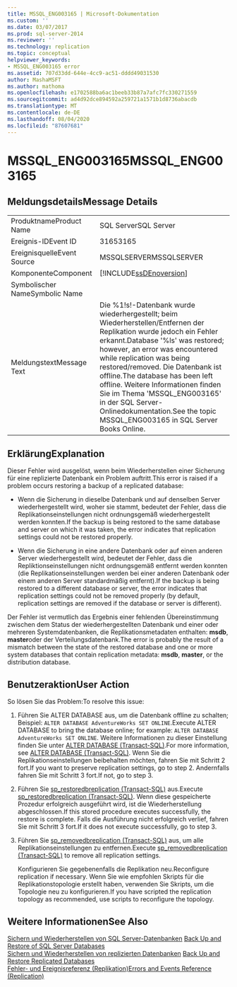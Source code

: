 ```yaml
---
title: MSSQL_ENG003165 | Microsoft-Dokumentation
ms.custom: ''
ms.date: 03/07/2017
ms.prod: sql-server-2014
ms.reviewer: ''
ms.technology: replication
ms.topic: conceptual
helpviewer_keywords:
- MSSQL_ENG003165 error
ms.assetid: 707d33dd-644e-4cc9-ac51-dddd49031530
author: MashaMSFT
ms.author: mathoma
ms.openlocfilehash: e1702588ba6ac1beeb33b87a7afc7fc330271559
ms.sourcegitcommit: ad4d92dce894592a259721a1571b1d8736abacdb
ms.translationtype: MT
ms.contentlocale: de-DE
ms.lasthandoff: 08/04/2020
ms.locfileid: "87607681"
---
```

# <a name="mssql_eng003165"></a><span data-ttu-id="35fe9-102">MSSQL_ENG003165</span><span class="sxs-lookup"><span data-stu-id="35fe9-102">MSSQL_ENG003165</span></span>
    
## <a name="message-details"></a><span data-ttu-id="35fe9-103">Meldungsdetails</span><span class="sxs-lookup"><span data-stu-id="35fe9-103">Message Details</span></span>  
  
|||  
|-|-|  
|<span data-ttu-id="35fe9-104">Produktname</span><span class="sxs-lookup"><span data-stu-id="35fe9-104">Product Name</span></span>|<span data-ttu-id="35fe9-105">SQL Server</span><span class="sxs-lookup"><span data-stu-id="35fe9-105">SQL Server</span></span>|  
|<span data-ttu-id="35fe9-106">Ereignis-ID</span><span class="sxs-lookup"><span data-stu-id="35fe9-106">Event ID</span></span>|<span data-ttu-id="35fe9-107">3165</span><span class="sxs-lookup"><span data-stu-id="35fe9-107">3165</span></span>|  
|<span data-ttu-id="35fe9-108">Ereignisquelle</span><span class="sxs-lookup"><span data-stu-id="35fe9-108">Event Source</span></span>|<span data-ttu-id="35fe9-109">MSSQLSERVER</span><span class="sxs-lookup"><span data-stu-id="35fe9-109">MSSQLSERVER</span></span>|  
|<span data-ttu-id="35fe9-110">Komponente</span><span class="sxs-lookup"><span data-stu-id="35fe9-110">Component</span></span>|[!INCLUDE[ssDEnoversion](../../includes/ssdenoversion-md.md)]|  
|<span data-ttu-id="35fe9-111">Symbolischer Name</span><span class="sxs-lookup"><span data-stu-id="35fe9-111">Symbolic Name</span></span>||  
|<span data-ttu-id="35fe9-112">Meldungstext</span><span class="sxs-lookup"><span data-stu-id="35fe9-112">Message Text</span></span>|<span data-ttu-id="35fe9-113">Die %1!s!-Datenbank wurde wiederhergestellt; beim Wiederherstellen/Entfernen der Replikation wurde jedoch ein Fehler erkannt.</span><span class="sxs-lookup"><span data-stu-id="35fe9-113">Database '%ls' was restored; however, an error was encountered while replication was being restored/removed.</span></span> <span data-ttu-id="35fe9-114">Die Datenbank ist offline.</span><span class="sxs-lookup"><span data-stu-id="35fe9-114">The database has been left offline.</span></span> <span data-ttu-id="35fe9-115">Weitere Informationen finden Sie im Thema 'MSSQL_ENG003165' in der SQL Server-Onlinedokumentation.</span><span class="sxs-lookup"><span data-stu-id="35fe9-115">See the topic MSSQL_ENG003165 in SQL Server Books Online.</span></span>|  
  
## <a name="explanation"></a><span data-ttu-id="35fe9-116">Erklärung</span><span class="sxs-lookup"><span data-stu-id="35fe9-116">Explanation</span></span>  
 <span data-ttu-id="35fe9-117">Dieser Fehler wird ausgelöst, wenn beim Wiederherstellen einer Sicherung für eine replizierte Datenbank ein Problem auftritt.</span><span class="sxs-lookup"><span data-stu-id="35fe9-117">This error is raised if a problem occurs restoring a backup of a replicated database:</span></span>  
  
-   <span data-ttu-id="35fe9-118">Wenn die Sicherung in dieselbe Datenbank und auf denselben Server wiederhergestellt wird, woher sie stammt, bedeutet der Fehler, dass die Replikationseinstellungen nicht ordnungsgemäß wiederhergestellt werden konnten.</span><span class="sxs-lookup"><span data-stu-id="35fe9-118">If the backup is being restored to the same database and server on which it was taken, the error indicates that replication settings could not be restored properly.</span></span>  
  
-   <span data-ttu-id="35fe9-119">Wenn die Sicherung in eine andere Datenbank oder auf einen anderen Server wiederhergestellt wird, bedeutet der Fehler, dass die Repliktionseinstellungen nicht ordnungsgemäß entfernt werden konnten (die Replikationseinstellungen werden bei einer anderen Datenbank oder einem anderen Server standardmäßig entfernt).</span><span class="sxs-lookup"><span data-stu-id="35fe9-119">If the backup is being restored to a different database or server, the error indicates that replication settings could not be removed properly (by default, replication settings are removed if the database or server is different).</span></span>  
  
 <span data-ttu-id="35fe9-120">Der Fehler ist vermutlich das Ergebnis einer fehlenden Übereinstimmung zwischen dem Status der wiederhergestellten Datenbank und einer oder mehreren Systemdatenbanken, die Replikationsmetadaten enthalten: **msdb**, **master**oder der Verteilungsdatenbank.</span><span class="sxs-lookup"><span data-stu-id="35fe9-120">The error is probably the result of a mismatch between the state of the restored database and one or more system databases that contain replication metadata: **msdb**, **master**, or the distribution database.</span></span>  
  
## <a name="user-action"></a><span data-ttu-id="35fe9-121">Benutzeraktion</span><span class="sxs-lookup"><span data-stu-id="35fe9-121">User Action</span></span>  
 <span data-ttu-id="35fe9-122">So lösen Sie das Problem:</span><span class="sxs-lookup"><span data-stu-id="35fe9-122">To resolve this issue:</span></span>  
  
1.  <span data-ttu-id="35fe9-123">Führen Sie ALTER DATABASE aus, um die Datenbank offline zu schalten; Beispiel: `ALTER DATABASE AdventureWorks SET ONLINE`.</span><span class="sxs-lookup"><span data-stu-id="35fe9-123">Execute ALTER DATABASE to bring the database online; for example: `ALTER DATABASE AdventureWorks SET ONLINE`.</span></span> <span data-ttu-id="35fe9-124">Weitere Informationen zu dieser Einstellung finden Sie unter [ALTER DATABASE &#40;Transact-SQL&#41;](/sql/t-sql/statements/alter-database-transact-sql).</span><span class="sxs-lookup"><span data-stu-id="35fe9-124">For more information, see [ALTER DATABASE &#40;Transact-SQL&#41;](/sql/t-sql/statements/alter-database-transact-sql).</span></span> <span data-ttu-id="35fe9-125">Wenn Sie die Replikationseinstellungen beibehalten möchten, fahren Sie mit Schritt 2 fort.</span><span class="sxs-lookup"><span data-stu-id="35fe9-125">If you want to preserve replication settings, go to step 2.</span></span> <span data-ttu-id="35fe9-126">Andernfalls fahren Sie mit Schritt 3 fort.</span><span class="sxs-lookup"><span data-stu-id="35fe9-126">If not, go to step 3.</span></span>  
  
2.  <span data-ttu-id="35fe9-127">Führen Sie [sp_restoredbreplication &#40;Transact-SQL&#41;](/sql/relational-databases/system-stored-procedures/sp-restoredbreplication-transact-sql) aus.</span><span class="sxs-lookup"><span data-stu-id="35fe9-127">Execute [sp_restoredbreplication &#40;Transact-SQL&#41;](/sql/relational-databases/system-stored-procedures/sp-restoredbreplication-transact-sql).</span></span> <span data-ttu-id="35fe9-128">Wenn diese gespeicherte Prozedur erfolgreich ausgeführt wird, ist die Wiederherstellung abgeschlossen.</span><span class="sxs-lookup"><span data-stu-id="35fe9-128">If this stored procedure executes successfully, the restore is complete.</span></span> <span data-ttu-id="35fe9-129">Falls die Ausführung nicht erfolgreich verlief, fahren Sie mit Schritt 3 fort.</span><span class="sxs-lookup"><span data-stu-id="35fe9-129">If it does not execute successfully, go to step 3.</span></span>  
  
3.  <span data-ttu-id="35fe9-130">Führen Sie [sp_removedbreplication &#40;Transact-SQL&#41;](/sql/relational-databases/system-stored-procedures/sp-removedbreplication-transact-sql) aus, um alle Replikationseinstellungen zu entfernen.</span><span class="sxs-lookup"><span data-stu-id="35fe9-130">Execute [sp_removedbreplication &#40;Transact-SQL&#41;](/sql/relational-databases/system-stored-procedures/sp-removedbreplication-transact-sql) to remove all replication settings.</span></span>  
  
     <span data-ttu-id="35fe9-131">Konfigurieren Sie gegebenenfalls die Replikation neu.</span><span class="sxs-lookup"><span data-stu-id="35fe9-131">Reconfigure replication if necessary.</span></span> <span data-ttu-id="35fe9-132">Wenn Sie wie empfohlen Skripts für die Replikationstopologie erstellt haben, verwenden Sie Skripts, um die Topologie neu zu konfigurieren.</span><span class="sxs-lookup"><span data-stu-id="35fe9-132">If you have scripted the replication topology as recommended, use scripts to reconfigure the topology.</span></span>  
  
## <a name="see-also"></a><span data-ttu-id="35fe9-133">Weitere Informationen</span><span class="sxs-lookup"><span data-stu-id="35fe9-133">See Also</span></span>  
 <span data-ttu-id="35fe9-134">[Sichern und Wiederherstellen von SQL Server-Datenbanken](../backup-restore/back-up-and-restore-of-sql-server-databases.md) </span><span class="sxs-lookup"><span data-stu-id="35fe9-134">[Back Up and Restore of SQL Server Databases](../backup-restore/back-up-and-restore-of-sql-server-databases.md) </span></span>  
 <span data-ttu-id="35fe9-135">[Sichern und Wiederherstellen von replizierten Datenbanken](administration/back-up-and-restore-replicated-databases.md) </span><span class="sxs-lookup"><span data-stu-id="35fe9-135">[Back Up and Restore Replicated Databases](administration/back-up-and-restore-replicated-databases.md) </span></span>  
 [<span data-ttu-id="35fe9-136">Fehler- und Ereignisreferenz &#40;Replikation&#41;</span><span class="sxs-lookup"><span data-stu-id="35fe9-136">Errors and Events Reference &#40;Replication&#41;</span></span>](errors-and-events-reference-replication.md)  
  
  

